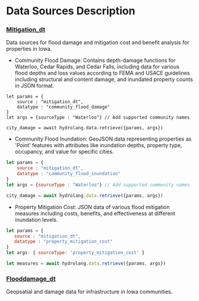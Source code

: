 #  Data Sources Description

### [Mitigation_dt](https://hydroinformatics.uiowa.edu/lab/midas/)

Data sources for flood damage and mitigation cost and benefit analysis for properties in Iowa.

- Community Flood Damage: Contains depth-damage functions for Waterloo, Cedar Rapids, and Cedar Falls, including data for various flood depths and loss values according to FEMA and USACE guidelines including structural and content damage, and inundated property counts in JSON format. 

```javscript
let params = {
    source : "mitigation_dt",
    datatype : "community_flood_damage"
}
let args = {sourceType : "Waterloo"} // Add supported community names

city_damage = await hydrolang.data.retrieve({params, args})
```

 - Community Flood Inundation: GeoJSON data representing properties as 'Point' features with attributes like inundation depths, property type, occupancy, and value for specific cities. 

```javascript
let params = {
    source : "mitigation_dt",
    datatype : "community_flood_inundation"
}
let args = {sourceType : "Waterloo"} // Add supported community names

city_damage = await hydrolang.data.retrieve({params, args})
```

 - Property Mitigation Cost: JSON data of various flood mitigation measures including costs, benefits, and effectiveness at different inundation levels. 

 ```javascript
 let params = {
    source : "mitigation_dt",
    datatype : "property_mitigation_cost"
}
let args: { sourceType: 'property_mitigation_cost' }

let measures = await hydrolang.data.retrieve({params, args})
```


### [Flooddamage_dt](https://hydroinformatics.uiowa.edu/lab/fidas/)

Geopsatial and damage data for infrastructure in Iowa communities.